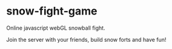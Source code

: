 # snow-fight-game
Online javascript webGL snowball fight.

Join the server with your friends, build snow forts and have fun!
